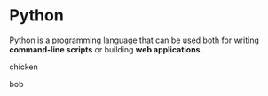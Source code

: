 # Python

Python is a programming language that can be used both for writing **command-line scripts** or building **web applications**.

chicken

bob